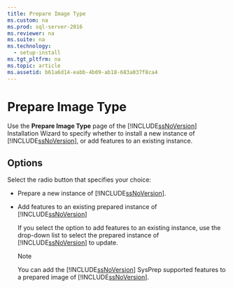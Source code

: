 ```yaml
---
title: Prepare Image Type
ms.custom: na
ms.prod: sql-server-2016
ms.reviewer: na
ms.suite: na
ms.technology: 
  - setup-install
ms.tgt_pltfrm: na
ms.topic: article
ms.assetid: b61a6d14-eabb-4b09-ab18-683a037f8ca4
---
```

# Prepare Image Type
  Use the **Prepare Image Type** page of the [!INCLUDE[ssNoVersion](../../Token/Other/ssNoVersion_md.md)] Installation Wizard to specify whether to install a new instance of [!INCLUDE[ssNoVersion](../../Token/Other/ssNoVersion_md.md)], or add features to an existing instance.  
  
## Options  
 Select the radio button that specifies your choice:  
  
-   Prepare a new instance of [!INCLUDE[ssNoVersion](../../Token/Other/ssNoVersion_md.md)].  
  
-   Add features to an existing prepared instance of [!INCLUDE[ssNoVersion](../../Token/Other/ssNoVersion_md.md)]  
  
     If you select the option to add features to an existing instance, use the drop\-down list to select the prepared instance of [!INCLUDE[ssNoVersion](../../Token/Other/ssNoVersion_md.md)] to update.  
  
    > [!NOTE]  
    >  You can add the [!INCLUDE[ssNoVersion](../../Token/Other/ssNoVersion_md.md)] SysPrep supported features to a prepared image of [!INCLUDE[ssNoVersion](../../Token/Other/ssNoVersion_md.md)].  
  
  